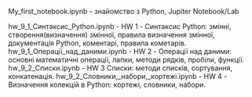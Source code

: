 My_first_notebook.ipynb - знайомство з Python, Jupiter Notebook/Lab

hw_9_1_Cинтаксис_Python.ipynb - HW 1 - Синтаксис Python: змінні, створення(визначення) змінної, правила визначення змінної, документація Python, коментарі, правила кометарів.
hw_9_1_Операції_над_даними.ipynb - HW 2 - Операції над даними: основні математичні операції, лапки, методи рядків, пробіли, функції.
hw_9_2_Списки.ipynb - HW 3  Списки: методи списків, сортування, конкатенація.
hw_9_2_Словники,_набори,_кортежі.ipynb - HW 4 - Визначення колекцій в Python: кортежі, словники, набори.
